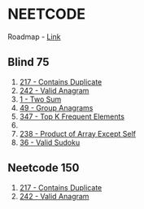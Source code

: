 # NEETCODE

Roadmap - [Link](https://neetcode.io/roadmap)

## Blind 75

1. [217 - Contains Duplicate](https://leetcode.com/problems/contains-duplicate/description/)
2. [242 - Valid Anagram](https://leetcode.com/problems/valid-anagram/description/)
3. [1 - Two Sum](https://leetcode.com/problems/two-sum/description/)
4. [49 - Group Anagrams](https://leetcode.com/problems/group-anagrams/description/)
5. [347 - Top K Frequent Elements](https://leetcode.com/problems/top-k-frequent-elements/description/)
6.
7. [238 - Product of Array Except Self](https://leetcode.com/problems/product-of-array-except-self/description/)
8. [36 - Valid Sudoku](https://leetcode.com/problems/valid-sudoku/description/)

## Neetcode 150

1. [217 - Contains Duplicate](https://leetcode.com/problems/contains-duplicate/description/)
2. [242 - Valid Anagram](https://leetcode.com/problems/valid-anagram/description/)
